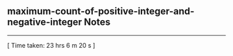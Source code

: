 <h2>maximum-count-of-positive-integer-and-negative-integer Notes</h2><hr>[ Time taken: 23 hrs 6 m 20 s ]